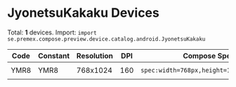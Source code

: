 # JyonetsuKakaku Devices

Total: **1** devices. Import: `import se.premex.compose.preview.device.catalog.android.JyonetsuKakaku`

| Code | Constant | Resolution | DPI | Compose Spec | Preview Usage |
|------|----------|------------|-----|-------------|---------------|
| YMR8 | YMR8 | 768x1024 | 160 | `spec:width=768px,height=1024px,dpi=160` | `@Preview(device = JyonetsuKakaku.YMR8)` |

<!-- Generated automatically. Do not edit manually. -->
